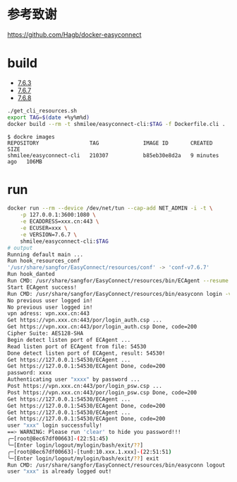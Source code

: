 # 参考致谢
https://github.com/Hagb/docker-easyconnect

# build

* [7.6.3](http://download.sangfor.com.cn/download/product/sslvpn/pkg/linux_01/EasyConnect_x64.deb)
* [7.6.7](http://download.sangfor.com.cn/download/product/sslvpn/pkg/linux_767/EasyConnect_x64_7_6_7_3.deb)
* [7.6.8](https://github.com/shmilee/scripts/releases/download/v0.0.1/easyconn_7.6.8.2-ubuntu_amd64.deb)

```bash
./get_cli_resources.sh
export TAG=$(date +%y%m%d)
docker build --rm -t shmilee/easyconnect-cli:$TAG -f Dockerfile.cli .
```

```
$ dockre images
REPOSITORY                TAG              IMAGE ID       CREATED         SIZE
shmilee/easyconnect-cli   210307           b85eb30e8d2a   9 minutes ago   106MB
```

# run

```bash
docker run --rm --device /dev/net/tun --cap-add NET_ADMIN -i -t \
    -p 127.0.0.1:3600:1080 \
    -e ECADDRESS=xxx.cn:443 \
    -e ECUSER=xxx \
    -e VERSION=7.6.7 \
    shmilee/easyconnect-cli:$TAG
# output
Running default main ...
Run hook_resources_conf
'/usr/share/sangfor/EasyConnect/resources/conf' -> 'conf-v7.6.7'
Run hook_danted
Run CMD: /usr/share/sangfor/EasyConnect/resources/bin/ECAgent --resume &
Start ECAgent success!
Run CMD: /usr/share/sangfor/EasyConnect/resources/bin/easyconn login -v -d xxx:443 -u xxx
No previous user logged in!
No previous user logged in!
vpn adress: vpn.xxx.cn:443
Get https://vpn.xxx.cn:443/por/login_auth.csp ...
Get https://vpn.xxx.cn:443/por/login_auth.csp Done, code=200
Cipher Suite: AES128-SHA
Begin detect listen port of ECAgent ...
Read listen port of ECAgent from file: 54530
Done detect listen port of ECAgent, result: 54530!
Get https://127.0.0.1:54530/ECAgent ...
Get https://127.0.0.1:54530/ECAgent Done, code=200
password: xxxx
Authenticating user "xxxx" by password ...
Post https://vpn.xxx.cn:443/por/login_psw.csp ...
Post https://vpn.xxx.cn:443/por/login_psw.csp Done, code=200
Get https://127.0.0.1:54530/ECAgent ...
Get https://127.0.0.1:54530/ECAgent Done, code=200
Get https://127.0.0.1:54530/ECAgent ...
Get https://127.0.0.1:54530/ECAgent Done, code=200
user "xxx" login successfully!
==> WARNING: Please run 'clear' to hide you password!!!
╭─[root@8ec67df00663]-(22:51:45)
╰─[Enter login/logout/mylogin/bash/exit/??]
╭─[root@8ec67df00663]-[tun0:10.xxx.1.xxx]-(22:51:51)
╰─[Enter login/logout/mylogin/bash/exit/??] exit
Run CMD: /usr/share/sangfor/EasyConnect/resources/bin/easyconn logout
user "xxx" is already logged out!
```
